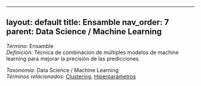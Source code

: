 
---
layout: default
title: Ensamble
nav_order: 7
parent: Data Science / Machine Learning
---

*Término:* Ensamble  
*Definición:* Técnica de combinación de múltiples modelos de machine learning para mejorar la precisión de las predicciones.

*Taxonomía:* Data Science / Machine Learning  
*Términos relacionados:* [Clustering](https://maleniski.github.io/diccionario-angl-tec-mx/docs/alfabeticamente/C/clustering/), [Hiperparámetros](https://maleniski.github.io/diccionario-angl-tec-mx/docs/alfabeticamente/H/hiperparmetros/)
